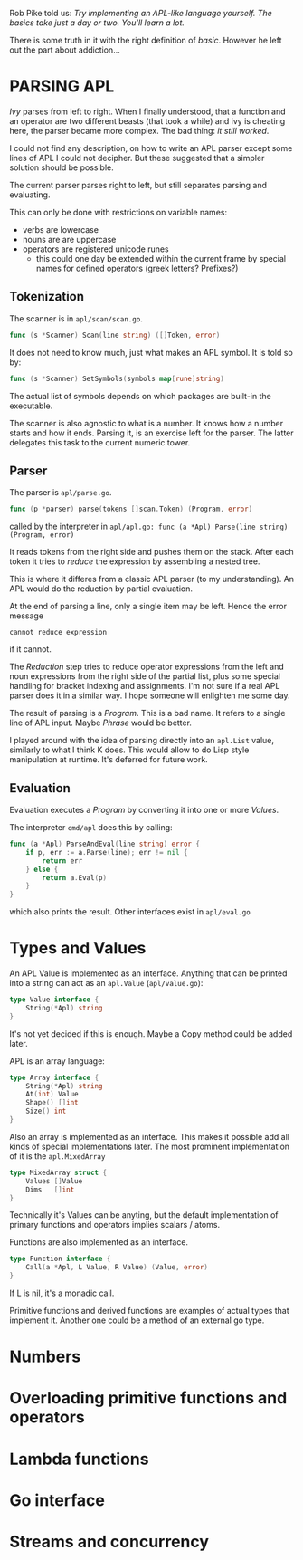 Rob Pike told us: *Try implementing an APL-like language yourself. 
The basics take just a day or two. You'll learn a lot.*

There is some truth in it with the right definition of *basic*. However he left out the part about addiction...

# PARSING APL
*Ivy* parses from left to right. 
When I finally understood, that a function and an operator are two different beasts (that took a while) 
and ivy is cheating here, the parser became more complex.
The bad thing: *it still worked*.

I could not find any description, on how to write an APL parser except some lines of APL I could not decipher.
But these suggested that a simpler solution should be possible.

The current parser parses right to left, but still separates parsing and evaluating.

This can only be done with restrictions on variable names:
- verbs are lowercase
- nouns are are uppercase
- operators are registered unicode runes
  - this could one day be extended within the current frame by special names for defined operators (greek letters? Prefixes?)

## Tokenization
The scanner is in `apl/scan/scan.go`. 
```go
func (s *Scanner) Scan(line string) ([]Token, error)
```
It does not need to know much, just what makes an APL symbol.
It is told so by:
```go
func (s *Scanner) SetSymbols(symbols map[rune]string)
```
The actual list of symbols depends on which packages are built-in the executable.

The scanner is also agnostic to what is a number. 
It knows how a number starts and how it ends.
Parsing it, is an exercise left for the parser.
The latter delegates this task to the current numeric tower.

## Parser
The parser is `apl/parse.go`.
```go
func (p *parser) parse(tokens []scan.Token) (Program, error)
```
called by the interpreter in `apl/apl.go: func (a *Apl) Parse(line string) (Program, error)`

It reads tokens from the right side and pushes them on the stack.
After each token it tries to *reduce* the expression by assembling a nested tree.

This is where it differes from a classic APL parser (to my understanding).
An APL would do the reduction by partial evaluation.

At the end of parsing a line, only a single item may be left. Hence the error message
```
cannot reduce expression
```
if it cannot.

The *Reduction* step tries to reduce operator expressions from the left 
and noun expressions from the right side of the partial list, plus some special handling for bracket indexing and assignments.
I'm not sure if a real APL parser does it in a similar way.
I hope someone will enlighten me some day.

The result of parsing is a *Program*. This is a bad name.
It refers to a single line of APL input. Maybe *Phrase* would be better.

I played around with the idea of parsing directly into an `apl.List` value, similarly to what I think K does.
This would allow to do Lisp style manipulation at runtime.
It's deferred for future work.

## Evaluation
Evaluation executes a *Program* by converting it into one or more *Values*.

The interpreter `cmd/apl` does this by calling:
```go
func (a *Apl) ParseAndEval(line string) error {
	if p, err := a.Parse(line); err != nil {
		return err
	} else {
		return a.Eval(p)
	}
}
```
which also prints the result.
Other interfaces exist in `apl/eval.go`

# Types and Values
An APL Value is implemented as an interface.
Anything that can be printed into a string can act as an `apl.Value` (`apl/value.go`):
```go
type Value interface {
	String(*Apl) string
}
```
It's not yet decided if this is enough. Maybe a Copy method could be added later.

APL is an array language:
```go
type Array interface {
	String(*Apl) string
	At(int) Value
	Shape() []int
	Size() int
}
```
Also an array is implemented as an interface. This makes it possible add all kinds of special implementations later.
The most prominent implementation of it is the `apl.MixedArray`
```go
type MixedArray struct {
	Values []Value
	Dims   []int
}
```
Technically it's Values can be anyting, but the default implementation of primary functions and operators implies scalars / atoms.

Functions are also implemented as an interface.
```go
type Function interface {
	Call(a *Apl, L Value, R Value) (Value, error)
}
```
If L is nil, it's a monadic call.

Primitive functions and derived functions are examples of actual types that implement it.
Another one could be a method of an external go type.


# Numbers
# Overloading primitive functions and operators
# Lambda functions
# Go interface
# Streams and concurrency
